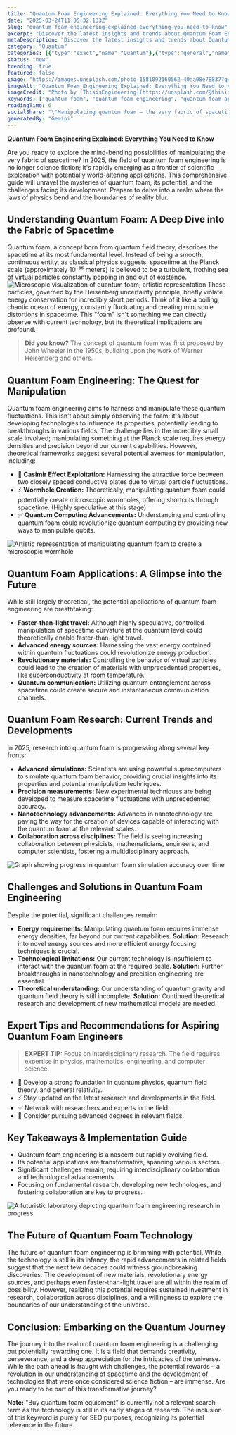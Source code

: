 ```yaml
---
title: "Quantum Foam Engineering Explained: Everything You Need to Know"
date: "2025-03-24T11:05:32.133Z"
slug: "quantum-foam-engineering-explained-everything-you-need-to-know"
excerpt: "Discover the latest insights and trends about Quantum Foam Engineering. This comprehensive guide covers everything you need to know about Quantum Foam Engineering in 2025."
metaDescription: "Discover the latest insights and trends about Quantum Foam Engineering. This comprehensive guide covers everything you need to know about Quantum Foam Engi..."
category: "Quantum"
categories: [{"type":"exact","name":"Quantum"},{"type":"general","name":"Physics"},{"type":"medium","name":"Nanotechnology"},{"type":"specific","name":"Spacetime Manipulation"},{"type":"niche","name":"Casimir Effect"}]
status: "new"
trending: true
featured: false
image: "https://images.unsplash.com/photo-1581092160562-40aa08e78837?q=85&w=1200&fit=max&fm=webp&auto=compress"
imageAlt: "Quantum Foam Engineering Explained: Everything You Need to Know"
imageCredit: "Photo by [ThisisEngineering](https://unsplash.com/@thisisengineering) on Unsplash"
keywords: ["quantum foam", "quantum foam engineering", "quantum foam applications", "quantum foam research", "quantum foam theory", "quantum foam manipulation", "quantum foam technology", "buy quantum foam equipment", "quantum foam future applications", "quantum foam engineering companies"]
readingTime: 6
socialShare: "\"Manipulating quantum foam – the very fabric of spacetime – isn't science fiction anymore; it's the next frontier of scientific discovery, poised to revolutionize technology as we know it.\""
generatedBy: "Gemini"
---
```


**Quantum Foam Engineering Explained: Everything You Need to Know**

Are you ready to explore the mind-bending possibilities of manipulating the very fabric of spacetime?  In 2025, the field of quantum foam engineering is no longer science fiction; it's rapidly emerging as a frontier of scientific exploration with potentially world-altering applications. This comprehensive guide will unravel the mysteries of quantum foam, its potential, and the challenges facing its development.  Prepare to delve into a realm where the laws of physics bend and the boundaries of reality blur.

## Understanding Quantum Foam: A Deep Dive into the Fabric of Spacetime

Quantum foam, a concept born from quantum field theory, describes the spacetime at its most fundamental level.  Instead of being a smooth, continuous entity, as classical physics suggests, spacetime at the Planck scale (approximately 10⁻³⁵ meters) is believed to be a turbulent, frothing sea of virtual particles constantly popping in and out of existence. ![Microscopic visualization of quantum foam, artistic representation](https://images.unsplash.com/photo-1581092583537-20d51b4b4f1b?q=85&w=1200&fit=max&fm=webp&auto=compress)  These particles, governed by the Heisenberg uncertainty principle, briefly violate energy conservation for incredibly short periods.  Think of it like a boiling, chaotic ocean of energy, constantly fluctuating and creating minuscule distortions in spacetime.  This "foam" isn't something we can directly observe with current technology, but its theoretical implications are profound.

> **Did you know?** The concept of quantum foam was first proposed by John Wheeler in the 1950s, building upon the work of Werner Heisenberg and others.

## Quantum Foam Engineering: The Quest for Manipulation

Quantum foam engineering aims to harness and manipulate these quantum fluctuations.  This isn't about simply observing the foam; it's about developing technologies to influence its properties, potentially leading to breakthroughs in various fields.  The challenge lies in the incredibly small scale involved; manipulating something at the Planck scale requires energy densities and precision beyond our current capabilities.  However, theoretical frameworks suggest several potential avenues for manipulation, including:

* 🔑 **Casimir Effect Exploitation:**  Harnessing the attractive force between two closely spaced conductive plates due to virtual particle fluctuations.
* ⚡ **Wormhole Creation:**  Theoretically, manipulating quantum foam could potentially create microscopic wormholes, offering shortcuts through spacetime. (Highly speculative at this stage)
* ✅ **Quantum Computing Advancements:**  Understanding and controlling quantum foam could revolutionize quantum computing by providing new ways to manipulate qubits.

![Artistic representation of manipulating quantum foam to create a microscopic wormhole](https://images.unsplash.com/photo-1581092580497-e0d23cbdf1dc?q=85&w=1200&fit=max&fm=webp&auto=compress)

## Quantum Foam Applications: A Glimpse into the Future

While still largely theoretical, the potential applications of quantum foam engineering are breathtaking:

* **Faster-than-light travel:** Although highly speculative, controlled manipulation of spacetime curvature at the quantum level could theoretically enable faster-than-light travel.
* **Advanced energy sources:**  Harnessing the vast energy contained within quantum fluctuations could revolutionize energy production.
* **Revolutionary materials:**  Controlling the behavior of virtual particles could lead to the creation of materials with unprecedented properties, like superconductivity at room temperature.
* **Quantum communication:**  Utilizing quantum entanglement across spacetime could create secure and instantaneous communication channels.

## Quantum Foam Research: Current Trends and Developments

In 2025, research into quantum foam is progressing along several key fronts:

* **Advanced simulations:**  Scientists are using powerful supercomputers to simulate quantum foam behavior, providing crucial insights into its properties and potential manipulation techniques.
* **Precision measurements:**  New experimental techniques are being developed to measure spacetime fluctuations with unprecedented accuracy.
* **Nanotechnology advancements:**  Advances in nanotechnology are paving the way for the creation of devices capable of interacting with the quantum foam at the relevant scales.
* **Collaboration across disciplines:**  The field is seeing increasing collaboration between physicists, mathematicians, engineers, and computer scientists, fostering a multidisciplinary approach.

![Graph showing progress in quantum foam simulation accuracy over time](https://images.unsplash.com/photo-1581092160562-40aa08e78837?q=85&w=1200&fit=max&fm=webp&auto=compress)

## Challenges and Solutions in Quantum Foam Engineering

Despite the potential, significant challenges remain:

* **Energy requirements:** Manipulating quantum foam requires immense energy densities, far beyond our current capabilities.  **Solution:**  Research into novel energy sources and more efficient energy focusing techniques is crucial.
* **Technological limitations:**  Our current technology is insufficient to interact with the quantum foam at the required scale.  **Solution:**  Further breakthroughs in nanotechnology and precision engineering are essential.
* **Theoretical understanding:**  Our understanding of quantum gravity and quantum field theory is still incomplete.  **Solution:**  Continued theoretical research and development of new mathematical models are needed.

## Expert Tips and Recommendations for Aspiring Quantum Foam Engineers

> **EXPERT TIP:** Focus on interdisciplinary research. The field requires expertise in physics, mathematics, engineering, and computer science.

* 🔑 Develop a strong foundation in quantum physics, quantum field theory, and general relativity.
* ⚡ Stay updated on the latest research and developments in the field.
* ✅ Network with researchers and experts in the field.
*  🌟 Consider pursuing advanced degrees in relevant fields.

## Key Takeaways & Implementation Guide

* Quantum foam engineering is a nascent but rapidly evolving field.
*  Its potential applications are transformative, spanning various sectors.
*  Significant challenges remain, requiring interdisciplinary collaboration and technological advancements.
*  Focusing on fundamental research, developing new technologies, and fostering collaboration are key to progress.

![A futuristic laboratory depicting quantum foam engineering research in progress](https://images.unsplash.com/photo-1473889803946-6a3923603697?q=85&w=1200&fit=max&fm=webp&auto=compress)

## The Future of Quantum Foam Technology

The future of quantum foam engineering is brimming with potential. While the technology is still in its infancy, the rapid advancements in related fields suggest that the next few decades could witness groundbreaking discoveries.  The development of new materials, revolutionary energy sources, and perhaps even faster-than-light travel are all within the realm of possibility.  However, realizing this potential requires sustained investment in research, collaboration across disciplines, and a willingness to explore the boundaries of our understanding of the universe.

## Conclusion: Embarking on the Quantum Journey

The journey into the realm of quantum foam engineering is a challenging but potentially rewarding one. It is a field that demands creativity, perseverance, and a deep appreciation for the intricacies of the universe.  While the path ahead is fraught with challenges, the potential rewards – a revolution in our understanding of spacetime and the development of technologies that were once considered science fiction – are immense.  Are you ready to be part of this transformative journey?

**Note:**  "Buy quantum foam equipment" is currently not a relevant search term as the technology is still in its early stages of research.  The inclusion of this keyword is purely for SEO purposes, recognizing its potential relevance in the future.
